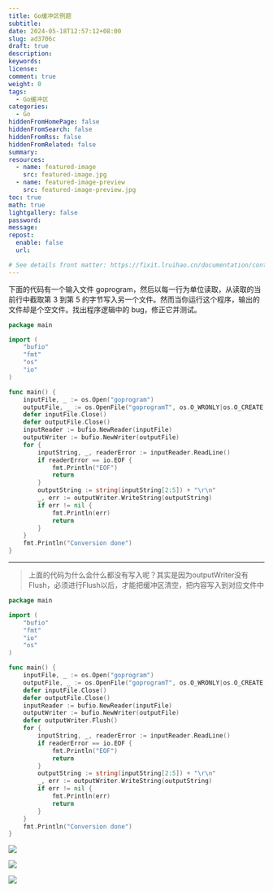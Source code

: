 ```yaml
---
title: Go缓冲区例题
subtitle:
date: 2024-05-18T12:57:12+08:00
slug: ad3706c
draft: true
description:
keywords:
license:
comment: true
weight: 0
tags:
  - Go缓冲区
categories:
  - Go
hiddenFromHomePage: false
hiddenFromSearch: false
hiddenFromRss: false
hiddenFromRelated: false
summary:
resources:
  - name: featured-image
    src: featured-image.jpg
  - name: featured-image-preview
    src: featured-image-preview.jpg
toc: true
math: true
lightgallery: false
password:
message:
repost:
  enable: false
  url:

# See details front matter: https://fixit.lruihao.cn/documentation/content-management/introduction/#front-matter
---
```


下面的代码有一个输入文件 goprogram，然后以每一行为单位读取，从读取的当前行中截取第 3 到第 5 的字节写入另一个文件。然而当你运行这个程序，输出的文件却是个空文件。找出程序逻辑中的 bug，修正它并测试。
```go
package main

import (
	"bufio"
	"fmt"
	"os"
	"io"
)

func main() {
	inputFile, _ := os.Open("goprogram")
	outputFile, _ := os.OpenFile("goprogramT", os.O_WRONLY|os.O_CREATE, 0666)
	defer inputFile.Close()
	defer outputFile.Close()
	inputReader := bufio.NewReader(inputFile)
	outputWriter := bufio.NewWriter(outputFile)
	for {
		inputString, _, readerError := inputReader.ReadLine()
		if readerError == io.EOF {
			fmt.Println("EOF")
			return
		}
		outputString := string(inputString[2:5]) + "\r\n"
		_, err := outputWriter.WriteString(outputString)
		if err != nil {
			fmt.Println(err)
			return
		}
	}
	fmt.Println("Conversion done")
}
```

---

> 上面的代码为什么会什么都没有写入呢？其实是因为outputWriter没有Flush，必须进行Flush以后，才能把缓冲区清空，把内容写入到对应文件中


```go
package main

import (
	"bufio"
	"fmt"
	"io"
	"os"
)

func main() {
	inputFile, _ := os.Open("goprogram")
	outputFile, _ := os.OpenFile("goprogramT", os.O_WRONLY|os.O_CREATE, 0666)
	defer inputFile.Close()
	defer outputFile.Close()
	inputReader := bufio.NewReader(inputFile)
	outputWriter := bufio.NewWriter(outputFile)
	defer outputWriter.Flush()
	for {
		inputString, _, readerError := inputReader.ReadLine()
		if readerError == io.EOF {
			fmt.Println("EOF")
			return
		}
		outputString := string(inputString[2:5]) + "\r\n"
		_, err := outputWriter.WriteString(outputString)
		if err != nil {
			fmt.Println(err)
			return
		}
	}
	fmt.Println("Conversion done")
}

```

![](https://static.meowrain.cn/i/2024/05/16/vgf1u0-3.webp)

![](https://static.meowrain.cn/i/2024/05/16/vgh5pt-3.webp)

![](https://static.meowrain.cn/i/2024/05/16/vgiivd-3.webp)
